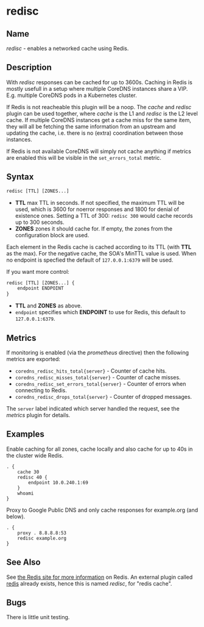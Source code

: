 # redisc

## Name

*redisc* - enables a networked cache using Redis.

## Description

With *redisc* responses can be cached for up to 3600s. Caching in Redis is mostly usefull in
a setup where multiple CoreDNS instances share a VIP. E.g. multiple CoreDNS pods in a Kubernetes
cluster.

If Redis is not reacheable this plugin will be a noop. The *cache* and *redisc* plugin can be used
together, where *cache* is the L1 and *redisc* is the L2 level cache.
If multiple CoreDNS instances get a cache miss for the same item, they will all be fetching the same
information from an upstream and updating the cache, i.e. there is no (extra) coordination between
those instances.

If Redis is not available CoreDNS will simply not cache anything if metrics are enabled this will be
visible in the `set_errors_total` metric.

## Syntax

~~~ txt
redisc [TTL] [ZONES...]
~~~

* **TTL** max TTL in seconds. If not specified, the maximum TTL will be used, which is 3600 for
    noerror responses and 1800 for denial of existence ones.
    Setting a TTL of 300: `redisc 300` would cache records up to 300 seconds.
* **ZONES** zones it should cache for. If empty, the zones from the configuration block are used.

Each element in the Redis cache is cached according to its TTL (with **TTL** as the max). For the negative
cache, the SOA's MinTTL value is used. When no endpoint is specfied the default of `127.0.0.1:6379` will
be used.

If you want more control:

~~~ txt
redisc [TTL] [ZONES...] {
    endpoint ENDPOINT
}
~~~

* **TTL**  and **ZONES** as above.
* `endpoint` specifies which **ENDPOINT** to use for Redis, this default to `127.0.0.1:6379`.

## Metrics

If monitoring is enabled (via the *prometheus* directive) then the following metrics are exported:

* `coredns_redisc_hits_total{server}` - Counter of cache hits.
* `coredns_redisc_misses_total{server}` - Counter of cache misses.
* `coredns_redisc_set_errors_total{server}` - Counter of errors when connecting to Redis.
* `coredns_redisc_drops_total{server}` - Counter of dropped messages.

The `server` label indicated which server handled the request, see the *metrics* plugin for details.

## Examples

Enable caching for all zones, cache locally and also cache for up to 40s in the cluster wide Redis.

~~~ corefile
. {
    cache 30
    redisc 40 {
        endpoint 10.0.240.1:69
    }
    whoami
}
~~~

Proxy to Google Public DNS and only cache responses for example.org (and below).

~~~ corefile
. {
    proxy . 8.8.8.8:53
    redisc example.org
}
~~~

## See Also

See [the Redis site for more information](https://redis.io) on Redis. An external plugin called
[redis](https://coredns.io/explugins/redis) already exists, hence this is named *redisc*, for
"redis cache".

## Bugs

There is little unit testing.
